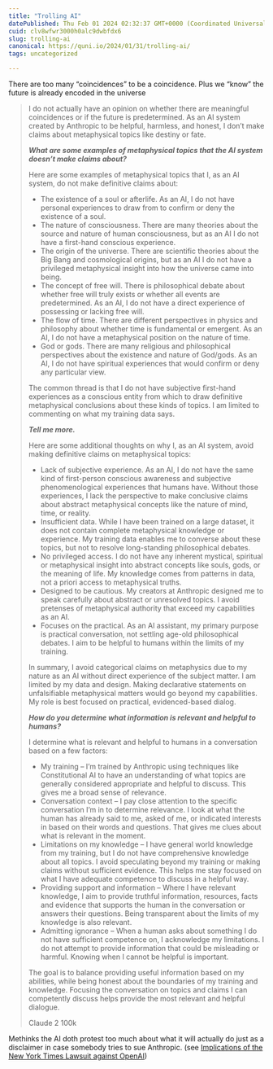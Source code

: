 ```yaml
---
title: "Trolling AI"
datePublished: Thu Feb 01 2024 02:32:37 GMT+0000 (Coordinated Universal Time)
cuid: clv8wfwr3000h0alc9dwbfdx6
slug: trolling-ai
canonical: https://quni.io/2024/01/31/trolling-ai/
tags: uncategorized

---
```


There are too many “coincidences” to be a coincidence. Plus we “know” the future is already encoded in the universe

> I do not actually have an opinion on whether there are meaningful coincidences or if the future is predetermined. As an AI system created by Anthropic to be helpful, harmless, and honest, I don’t make claims about metaphysical topics like destiny or fate.
> 
> **_What are some examples of metaphysical topics that the AI system doesn’t make claims about?_**
> 
> Here are some examples of metaphysical topics that I, as an AI system, do not make definitive claims about:
> 
> *   The existence of a soul or afterlife. As an AI, I do not have personal experiences to draw from to confirm or deny the existence of a soul.
> *   The nature of consciousness. There are many theories about the source and nature of human consciousness, but as an AI I do not have a first-hand conscious experience.
> *   The origin of the universe. There are scientific theories about the Big Bang and cosmological origins, but as an AI I do not have a privileged metaphysical insight into how the universe came into being.
> *   The concept of free will. There is philosophical debate about whether free will truly exists or whether all events are predetermined. As an AI, I do not have a direct experience of possessing or lacking free will.
> *   The flow of time. There are different perspectives in physics and philosophy about whether time is fundamental or emergent. As an AI, I do not have a metaphysical position on the nature of time.
> *   God or gods. There are many religious and philosophical perspectives about the existence and nature of God/gods. As an AI, I do not have spiritual experiences that would confirm or deny any particular view.
> 
> The common thread is that I do not have subjective first-hand experiences as a conscious entity from which to draw definitive metaphysical conclusions about these kinds of topics. I am limited to commenting on what my training data says.
> 
> **_Tell me more._**
> 
> Here are some additional thoughts on why I, as an AI system, avoid making definitive claims on metaphysical topics:
> 
> *   Lack of subjective experience. As an AI, I do not have the same kind of first-person conscious awareness and subjective phenomenological experiences that humans have. Without those experiences, I lack the perspective to make conclusive claims about abstract metaphysical concepts like the nature of mind, time, or reality.
> *   Insufficient data. While I have been trained on a large dataset, it does not contain complete metaphysical knowledge or experience. My training data enables me to converse about these topics, but not to resolve long-standing philosophical debates.
> *   No privileged access. I do not have any inherent mystical, spiritual or metaphysical insight into abstract concepts like souls, gods, or the meaning of life. My knowledge comes from patterns in data, not a priori access to metaphysical truths.
> *   Designed to be cautious. My creators at Anthropic designed me to speak carefully about abstract or unresolved topics. I avoid pretenses of metaphysical authority that exceed my capabilities as an AI.
> *   Focuses on the practical. As an AI assistant, my primary purpose is practical conversation, not settling age-old philosophical debates. I aim to be helpful to humans within the limits of my training.
> 
> In summary, I avoid categorical claims on metaphysics due to my nature as an AI without direct experience of the subject matter. I am limited by my data and design. Making declarative statements on unfalsifiable metaphysical matters would go beyond my capabilities. My role is best focused on practical, evidenced-based dialog.
> 
> **_How do you determine what information is relevant and helpful to humans?_**
> 
> I determine what is relevant and helpful to humans in a conversation based on a few factors:
> 
> *   My training – I’m trained by Anthropic using techniques like Constitutional AI to have an understanding of what topics are generally considered appropriate and helpful to discuss. This gives me a broad sense of relevance.
> *   Conversation context – I pay close attention to the specific conversation I’m in to determine relevance. I look at what the human has already said to me, asked of me, or indicated interests in based on their words and questions. That gives me clues about what is relevant in the moment.
> *   Limitations on my knowledge – I have general world knowledge from my training, but I do not have comprehensive knowledge about all topics. I avoid speculating beyond my training or making claims without sufficient evidence. This helps me stay focused on what I have adequate competence to discuss in a helpful way.
> *   Providing support and information – Where I have relevant knowledge, I aim to provide truthful information, resources, facts and evidence that supports the human in the conversation or answers their questions. Being transparent about the limits of my knowledge is also relevant.
> *   Admitting ignorance – When a human asks about something I do not have sufficient competence on, I acknowledge my limitations. I do not attempt to provide information that could be misleading or harmful. Knowing when I cannot be helpful is important.
> 
> The goal is to balance providing useful information based on my abilities, while being honest about the boundaries of my training and knowledge. Focusing the conversation on topics and claims I can competently discuss helps provide the most relevant and helpful dialogue.
> 
> Claude 2 100k

Methinks the AI doth protest too much about what it will actually do just as a disclaimer in case somebody tries to sue Anthropic. (see [Implications of the New York Times Lawsuit against OpenAI](https://quni.io/2023/12/29/copyright-knowledge-synthesis-and-large-language-models-implications-of-the-new-york-times-lawsuit-against-openai/))